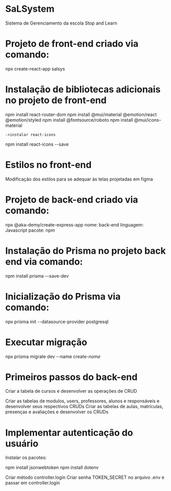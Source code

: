 # SaLSystem
Sistema de Gerenciamento da escola Stop and Learn

# Projeto de front-end criado via comando:
npx create-react-app salsys

# Instalação de bibliotecas adicionais no projeto de front-end
npm install react-router-dom
npm install @mui/material @emotion/react @emotion/styled
npm install @fontsource/roboto
npm install @mui/icons-material

    ->instalar react-icons
npm install react-icons --save

# Estilos no front-end
Modificação dos estilos para se adequar às telas projetadas em figma

# Projeto de back-end criado via comando:
npx @aka-demy/create-express-app
nome: back-end
linguagem: Javascript
pacote: npm

# Instalação do Prisma no projeto back end via comando:
npm install prisma --save-dev

# Inicialização do Prisma via comando:
npx prisma init --datasource-provider postgresql

# Executar migração
npx prisma migrate dev --name create-*nome*

# Primeiros passos do back-end
Criar a tabela de cursos e desenvolver as operações de CRUD

Criar as tabelas de modulos, users, professores, alunos e responsáveis e desenvolver seus respectivos CRUDs
Criar as tabelas de aulas, matrículas, presenças e avaliações e desenvolver os CRUDs

# Implementar autenticação do usuário
Instalar os pacotes:

npm install jsonwebtoken
npm install dotenv

Criar método controller.login
Criar senha TOKEN_SECRET no arquivo .env e passar em controller.login